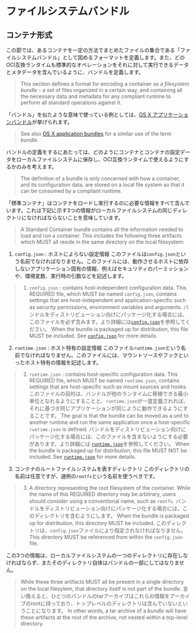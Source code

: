 # ファイルシステムバンドル

## コンテナ形式

この節では、あるコンテナを一定の方法でまとめたファイルの集合である「ファイルシステムバンドル」として固めるフォーマットを定義します。また、どのOCI互換ランタイムも標準的なオペレーションをそれに対して実行できるデータとメタデータを含んでいるように、バンドルを定義します。
>This section defines a format for encoding a container as a *filesystem bundle* - a set of files organized in a certain way, and containing all the necessary data and metadata for any compliant runtime to perform all standard operations against it.

「バンドル」を似たような意味で使っている例としては、[OS X アプリケーションバンドル](http://en.wikipedia.org/wiki/Bundle_%28OS_X%29)が挙げられます。
>See also [OS X application bundles](http://en.wikipedia.org/wiki/Bundle_%28OS_X%29) for a similar use of the term *bundle*.

バンドルの定義をするにあたっては、どのようにコンテナとコンテナの設定データをローカルファイルシステムに保存し、OCI互換ランタイムで使えるようにするかのみを考えます。
>The definition of a bundle is only concerned with how a container, and its configuration data, are stored on a local file system so that it can be consumed by a compliant runtime.

「標準コンテナ」はコンテナをロードし実行するのに必要な情報をすべて含んでいます。これは下記に示す3つの情報がローカルファイルシステムの同じディレクトリになければならないことを意味しています。
>A Standard Container bundle contains all the information needed to load and run a container.
>This includes the following three artifacts which MUST all reside in the same directory on the local filesystem:

1. `config.json` : ホストによらない設定情報
このファイルは`config.json`という名前でなければなりません。このファイルには、動作させるホストに依存しないアプリケーション固有の情報、例えばセキュリティのパーミッションや、環境変数、実行時の引数などを記述します。
>1. `config.json` : contains host-independent configuration data.
>This REQUIRED file, which MUST be named `config.json`, contains settings that are host-independent and application-specific such as security permissions, environment variables and arguments.
バンドルをディストリビューション向けにパッケージ化する場合には、このファイルを必ず含みます。より詳細には[`config.json`](config.md)を参照してください。
>When the bundle is packaged up for distribution, this file MUST be included.
See [`config.json`](config.md) for more details.

2. `runtime.json` : ホスト特有の設定情報
このファイル`runtime.json`という名前でなければなりません。このファイルには、マウントソースやフックといったホスト特有の情報を記述します。
>2. `runtime.json` : contains host-specific configuration data.
>This REQUIRED file, which MUST be named `runtime.json`, contains settings that are host-specific such as mount sources and hooks.
このファイルの目的は、バンドルが他のランタイムに移植できる最小単位となれるようにすることと、`runtime.json`が一度定義されれば、それに基づき同じアプリケーションが同じように動作できるようにすることです。
>The goal is that the bundle can be moved as a unit to another runtime and run the same application once a host-specific `runtime.json` is defined.
バンドルをディストリビューション向けにパッケージ化する場合には、このファイルを含まないようにする必要があります。より詳細には [`runtime.json`](runtime-config.md)を参照してください。
>When the bundle is packaged up for distribution, this file MUST NOT be included.
>See [`runtime.json`](runtime-config.md) for more details.

3. コンテナのルートファイルシステムを表すディレクトリ
このディレクトリの名前は任意ですが、通例の`rootfs`という名前を使うべきです。
>3. A directory representing the root filesystem of the container.
>While the name of this REQUIRED directory may be arbitrary, users should consider using a conventional name, such as `rootfs`.
バンドルをディストリビューション向けにパッケージ化する場合には、このディレクトリを含むようにします。
>When the bundle is packaged up for distribution, this directory MUST be included.
このディレクトリは、`config.json`ファイルにより指定されなければなりません。
>This directory MUST be referenced from within the `config.json` file.

この3つの情報は、ローカルファイルシステムの一つのディレクトリに存在しなければならず、またそのディレクトリ自体はバンドルの一部にしてはなりません。
>While these three artifacts MUST all be present in a single directory on the local filesytem, that directory itself is not part of the bundle.
言い換えると、ひとつのバンドルのtarアーカイブはこれらの情報をアーカイブのrootに持っており、トップレベルのディレクトリは含んでいないということになります。
>In other words, a tar archive of a *bundle* will have these artifacts at the root of the archive, not nested within a top-level directory.
